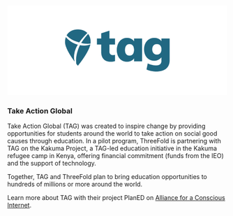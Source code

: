 ![TAG logo](./img/taglogopartners.png)

### Take Action Global

Take Action Global (TAG) was created to inspire change by providing opportunities for students around the world to take action on social good causes through education. In a pilot program, ThreeFold is partnering with TAG on the Kakuma Project, a TAG-led education initiative in the Kakuma refugee camp in Kenya, offering financial commitment (funds from the IEO) and the support of technology.

Together, TAG and ThreeFold plan to bring education opportunities to hundreds of millions or more around the world.

Learn more about TAG with their project PlanED on [Alliance for a Conscious Internet](https://www.consciousinternet.org/#/projects/PlanED).